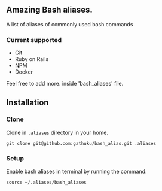 ## Amazing Bash aliases.
A list of aliases of commonly used bash commands

### Current supported
- Git
- Ruby on Rails
- NPM
- Docker

Feel free to add more. inside 'bash_aliases' file.

## Installation
### Clone
Clone in `.aliases` directory in your home.
```
git clone git@github.com:gathuku/bash_alias.git .aliases
```
### Setup
Enable bash aliases in terminal by running the command:
```
source ~/.aliases/bash_aliases
```
